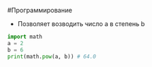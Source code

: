 #Программирование 
- Позволяет возводить число a в степень b
```python
import math
a = 2
b = 6
print(math.pow(a, b)) # 64.0
```